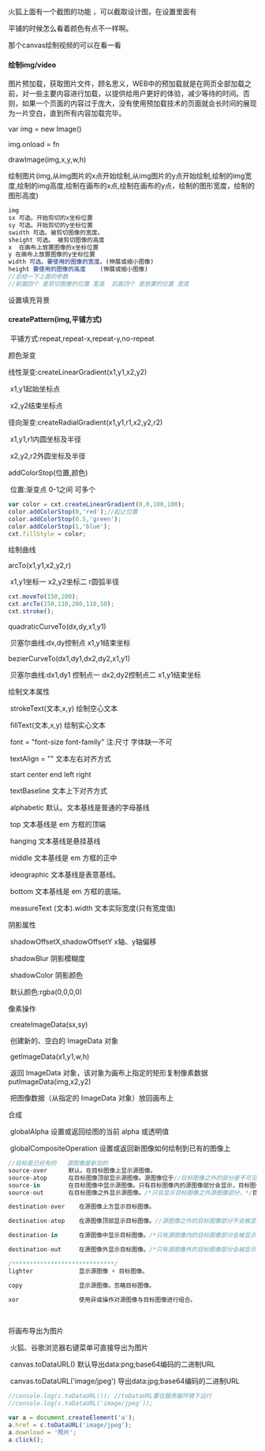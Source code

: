 火狐上面有一个截图的功能 ，可以截取设计图，在设置里面有

平铺的时候怎么看着颜色有点不一样啊。

那个canvas绘制视频的可以在看一看

#### 绘制img/video

图片预加载，获取图片文件，顾名思义，WEB中的预加载就是在网页全部加载之前，对一些主要内容进行加载，以提供给用户更好的体验，减少等待的时间。否则，如果一个页面的内容过于庞大，没有使用预加载技术的页面就会长时间的展现为一片空白，直到所有内容加载完毕。 

var img = new  Image()

img.onload = fn

drawImage(img,x,y,w,h)

绘制图片(img,从img图片的x点开始绘制,从img图片的y点开始绘制,绘制的img宽度,绘制的img高度,绘制在画布的x点,绘制在画布的y点，绘制的图形宽度，绘制的图形高度)

```js
img
sx 可选。开始剪切的x坐标位置
sy 可选。开始剪切的y坐标位置
swidth 可选。被剪切图像的宽度。
sheight 可选。 被剪切图像的高度
x  在画布上放置图像的x坐标位置
y 在画布上放置图像的y坐标位置
width 可选。要使用的图像的宽度。(伸展或缩小图像)
height 要使用的图像的高度    (伸展或缩小图像)
//总结一下上面的参数 
//前面四个 是剪切图像的位置 宽高  后面四个 是放置的位置 宽高
```

设置填充背景

#### createPattern(img,平铺方式)

​    平铺方式:repeat,repeat-x,repeat-y,no-repeat

颜色渐变

线性渐变:createLinearGradient(x1,y1,x2,y2)

​    x1,y1起始坐标点

​    x2,y2结束坐标点

径向渐变:createRadialGradient(x1,y1,r1,x2,y2,r2)

​    x1,y1,r1内圆坐标及半径

​    x2,y2,r2外圆坐标及半径

addColorStop(位置,颜色)

​    位置:渐变点  0-1之间 可多个

```js
var color = cxt.createLinearGradient(0,0,100,100);
color.addColorStop(0,'red');//起止位置
color.addColorStop(0.5,'green');
color.addColorStop(1,'blue');
cxt.fillStyle = color;
```

绘制曲线

arcTo(x1,y1,x2,y2,r)

​    x1,y1坐标一  x2,y2坐标二   r圆弧半径     

```js
cxt.moveTo(150,200);
cxt.arcTo(150,110,200,110,50);
cxt.stroke();
```

quadraticCurveTo(dx,dy,x1,y1)

​    贝塞尔曲线:dx,dy控制点  x1,y1结束坐标

bezierCurveTo(dx1,dy1,dx2,dy2,x1,y1)

​    贝塞尔曲线:dx1,dy1 控制点一 dx2,dy2控制点二 x1,y1结束坐标

绘制文本属性

​    strokeText(文本,x,y)      绘制空心文本

​    fillText(文本,x,y)        绘制实心文本

​    font = "font-size  font-family"     注:尺寸 字体缺一不可

​    textAlign = ""            文本左右对齐方式 

​        start center end  left right

​    textBaseline            文本上下对齐方式 

​        alphabetic            默认。文本基线是普通的字母基线

​        top                    文本基线是 em 方框的顶端

​        hanging                文本基线是悬挂基线

​        middle                文本基线是 em 方框的正中

​        ideographic            文本基线是表意基线。

​        bottom                文本基线是 em 方框的底端。

​    measureText    (文本).width 文本实际宽度(只有宽度值)

阴影属性

​    shadowOffsetX,shadowOffsetY    x轴、y轴偏移

​    shadowBlur        阴影模糊度

​    shadowColor      阴影颜色

​    默认颜色:rgba(0,0,0,0)

像素操作

​    createImageData(sx,sy)

​        创建新的、空白的 ImageData 对象

​    getImageData(x1,y1,w,h)

​        返回 ImageData 对象，该对象为画布上指定的矩形复制像素数据    putImageData(img,x2,y2)

​        把图像数据（从指定的 ImageData 对象）放回画布上

合成

​    globalAlpha      设置或返回绘图的当前 alpha 或透明值

​    globalCompositeOperation 设置或返回新图像如何绘制到已有的图像上

```js
//目标是已经有的   源图像是新加的
source-over      默认。在目标图像上显示源图像。  
source-atop      在目标图像顶部显示源图像。源图像位于//目标图像之外的部分是不可见的。
source-in        在目标图像中显示源图像。只有目标图像内的源图像部分会显示，目标图像是透明的。
source-out       在目标图像之外显示源图像。/*只会显示目标图像之外源图像部分，*/目标图像是透明的。

destination-over    在源图像上方显示目标图像。

destination-atop    在源图像顶部显示目标图像。//源图像之外的目标图像部分不会被显示。

destination-in      在源图像中显示目标图像。/*只有源图像内的目标图像部分会被显示，*/源图像是透明的。

destination-out     在源图像外显示目标图像。/*只有源图像外的目标图像部分会被显示，*/源图像是透明的。

/*****************************/
lighter             显示源图像 + 目标图像。

copy                显示源图像。忽略目标图像。

xor                 使用异或操作对源图像与目标图像进行组合。
```

​    

将画布导出为图片

​    火狐、谷歌浏览器右键菜单可直接导出为图片

​    canvas.toDataURL()        默认导出data:png;base64编码的二进制URL

​    canvas.toDataURL('image/jpeg')        导出data:jpg;base64编码的二进制URL

```js
//console.log(c.toDataURL()); //toDataURL要在服务器环境下运行
//console.log(c.toDataURL('image/jpeg'));

var a = document.createElement('a');
a.href = c.toDataURL('image/jpeg');
a.download = '照片';
a.click();
```
